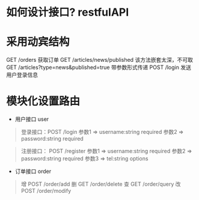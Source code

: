 # 如何设计接口? restfulAPI
# 采用动宾结构
GET /orders 获取订单
GET /articles/news/published  该方法嵌套太深，不可取
GET /articles?type=news&published=true  带参数形式传递
POST /login 发送用户登录信息

# 模块化设置路由
- 用户接口 user
> 登录接口：POST /login
参数1 => username:string required
参数2 => password:string required

> 注册接口： POST /register
参数1 => username:string required
参数2 => password:string required
参数3 => tel:string options

- 订单接口 order
> 增 POST /order/add
> 删 GET /order/delete
> 查 GET /order/query
> 改 POST /order/modify